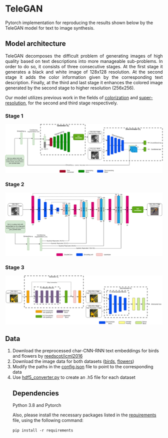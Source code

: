 <h1>TeleGAN</h1>

Pytorch implementation for reproducing the results shown below by the TeleGAN model for text to image synthesis.

<h2>Model architecture</h2>

<p align="justify">TeleGAN decomposes the difficult problem of generating images of high quality based on text descriptions into more manageable sub-problems.
In order to do so, it consists of three consecutive stages. At the first stage it generates a black and white image of 128x128 resolution. At the
second stage it adds the color information given by the corresponding text description. Finally, at the third and last stage it enhances the colored
image generated by the second stage to higher resolution (256x256).</p>

Our model utilizes previous work in the fields of <a href="https://arxiv.org/abs/1803.05400">colorization</a> and <a href="https://arxiv.org/abs/1609.04802">super-resolution</a>, for the second and third stage respectively.

<h3>Stage 1</h3>
<img src="images/Stage1.jpg"></img>

<h3>Stage 2</h3>
<img src="images/Stage2.jpg"></img>

<h3>Stage 3</h3>
<img src="images/Stage3.jpg"></img>

<h2>Data</h2>
<ol>
  <li>Download the preprocessed char-CNN-RNN text embeddings for birds and flowers by <a href="https://github.com/reedscot/icml2016">reedscot/icml2016</a></li>
  <li>Download the image data for both datasets (<a href="http://www.vision.caltech.edu/visipedia/CUB-200-2011.html">birds</a>, <a href="https://www.robots.ox.ac.uk/~vgg/data/flowers/102/">flowers</a>)</l1>
  <li>Modify the paths in the <a href="../config.json">config.json</a> file to point to the corresponding data</li>
  <li>Use <a href="../hdf5_converter.py">hdf5_converter.py</a> to create an .h5 file for each dataset</li>

<h2>Dependencies</h2>


Python 3.8 and Pytorch 


Also, please install the necessary packages listed in the <a href="requirements">requirements</a> file, using the following command:

`pip install -r requirements`

